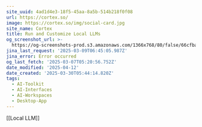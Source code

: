 ```yaml
---
site_uuid: 4ad1d4e3-18f5-45aa-8a5b-514b218f0f08
url: https://cortex.so/
image: https://cortex.so/img/social-card.jpg
site_name: Cortex
title: Run and Customize Local LLMs
og_screenshot_url: >-
  https://og-screenshots-prod.s3.amazonaws.com/1366x768/80/false/66cfbaa49afdb46a6bc5731680239a18f278651ed03ad3107ce475d8bffc1b40.jpeg
jina_last_request: '2025-03-09T06:45:05.987Z'
jina_error: Error occurred
og_last_fetch: '2025-03-07T05:20:56.752Z'
date_modified: '2025-04-12'
date_created: '2025-03-30T05:44:14.820Z'
tags:
  - AI-Toolkit
  - AI-Interfaces
  - AI-Workspaces
  - Desktop-App
---
```




























































































































































































































































































































[[Local LLM]]
